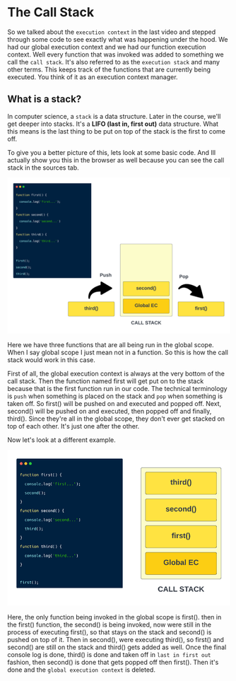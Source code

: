 # The Call Stack

So we talked about the `execution context` in the last video and stepped through some code to see exactly what was happening under the hood. We had our global execution context and we had our function execution context. Well every function that was invoked was added to something we call the `call stack`. It's also referred to as the `execution stack` and many other terms. This keeps track of the functions that are currently being executed. You think of it as an execution context manager.

## What is a stack?

In computer science, a `stack` is a data structure. Later in the course, we'll get deeper into stacks. It's a **LIFO (last in, first out)** data structure. What this means is the last thing to be put on top of the stack is the first to come off.

To give you a better picture of this, lets look at some basic code. And Ill actually show you this in the browser as well because you can see the call stack in the sources tab.

<img src="images/call-stack2.png" alt="" style="width:600px;"/>

Here we have three functions that are all being run in the global scope. When I say global scope I just mean not in a function. So this is how the call stack would work in this case.

First of all, the global execution context is always at the very bottom of the call stack. Then the function named first will get put on to the stack because that is the first function run in our code. The technical terminology is `push` when something is placed on the stack and `pop` when something is taken off. So first() will be pushed on and executed and popped off. Next, second() will be pushed on and executed, then popped off and finally, third(). Since they're all in the global scope, they don't ever get stacked on top of each other. It's just one after the other.

Now let's look at a different example.

<img src="images/call-stack3.png" alt="" style="width:600px;"/>

Here, the only function being invoked in the global scope is first(). then in the first() function, the second() is being invoked, now were still in the process of executing first(), so that stays on the stack and second() is pushed on top of it. Then in second(), were executing third(), so first() and second() are still on the stack and third() gets added as well. Once the final console log is done, third() is done and taken off in `last in first out` fashion, then second() is done that gets popped off then first(). Then it's done and the `global execution context` is deleted.
